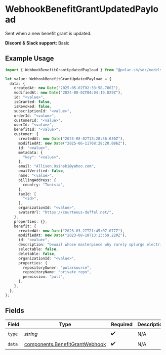 # WebhookBenefitGrantUpdatedPayload

Sent when a new benefit grant is updated.

**Discord & Slack support:** Basic

## Example Usage

```typescript
import { WebhookBenefitGrantUpdatedPayload } from "@polar-sh/sdk/models/components";

let value: WebhookBenefitGrantUpdatedPayload = {
  data: {
    createdAt: new Date("2025-05-02T02:33:58.780Z"),
    modifiedAt: new Date("2024-08-02T04:04:19.829Z"),
    id: "<value>",
    isGranted: false,
    isRevoked: false,
    subscriptionId: "<value>",
    orderId: "<value>",
    customerId: "<value>",
    userId: "<value>",
    benefitId: "<value>",
    customer: {
      createdAt: new Date("2023-08-02T13:20:36.630Z"),
      modifiedAt: new Date("2025-06-11T08:28:20.086Z"),
      id: "<value>",
      metadata: {
        "key": "<value>",
      },
      email: "Allison.Osinski@yahoo.com",
      emailVerified: false,
      name: "<value>",
      billingAddress: {
        country: "Tunisia",
      },
      taxId: [
        "<id>",
      ],
      organizationId: "<value>",
      avatarUrl: "https://courteous-duffel.net/",
    },
    properties: {},
    benefit: {
      createdAt: new Date("2023-03-27T21:45:07.077Z"),
      modifiedAt: new Date("2023-08-10T13:13:59.220Z"),
      id: "<value>",
      description: "bewail whose masterpiece why rarely splurge electrify",
      selectable: false,
      deletable: false,
      organizationId: "<value>",
      properties: {
        repositoryOwner: "polarsource",
        repositoryName: "private_repo",
        permission: "pull",
      },
    },
  },
};
```

## Fields

| Field                                                                            | Type                                                                             | Required                                                                         | Description                                                                      |
| -------------------------------------------------------------------------------- | -------------------------------------------------------------------------------- | -------------------------------------------------------------------------------- | -------------------------------------------------------------------------------- |
| `type`                                                                           | *string*                                                                         | :heavy_check_mark:                                                               | N/A                                                                              |
| `data`                                                                           | [components.BenefitGrantWebhook](../../models/components/benefitgrantwebhook.md) | :heavy_check_mark:                                                               | N/A                                                                              |